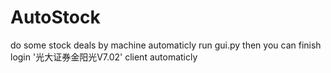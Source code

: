 # AutoStock
do some stock deals by machine automaticly
run gui.py 
then you can finish login '光大证券金阳光V7.02' client automaticly
